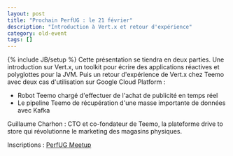 ```yaml
---
layout: post
title: "Prochain PerfUG : le 21 février"
description: "Introduction à Vert.x et retour d'expérience"
category: old-event
tags: []
---
```

{% include JB/setup %}
Cette présentation se tiendra en deux parties.
Une introduction sur Vert.x, un toolkit pour écrire des applications réactives et polyglottes pour la JVM.
Puis un retour d'expérience de Vert.x chez Teemo avec deux cas d'utilisation sur Google Cloud Platform :
- Robot Teemo chargé d'effectuer de l'achat de publicité en temps réel
- Le pipeline Teemo de récupération d'une masse importante de données avec Kafka

<!-- more -->

Guillaume Charhon : CTO et co-fondateur de Teemo, la plateforme drive to store qui révolutionne le marketing des magasins physiques.

Inscriptions : [PerfUG Meetup](https://www.meetup.com/fr-FR/PerfUG/events/244682730/)
